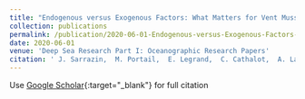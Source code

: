 ```yaml
---
title: "Endogenous versus Exogenous Factors: What Matters for Vent Mussel Communities?"
collection: publications
permalink: /publication/2020-06-01-Endogenous-versus-Exogenous-Factors-What-Matters-for-Vent-Mussel-Communities
date: 2020-06-01
venue: 'Deep Sea Research Part I: Oceanographic Research Papers'
citation: ' J. Sarrazin,  M. Portail,  E. Legrand,  C. Cathalot,  A. Laes,  N. Lahaye,  P. Sarradin,  B. Husson, &quot;Endogenous versus Exogenous Factors: What Matters for Vent Mussel Communities?.&quot; Deep Sea Research Part I: Oceanographic Research Papers, 2020.'
---
```

Use [Google Scholar](https://scholar.google.com/scholar?q=Endogenous+versus+Exogenous+Factors:+What+Matters+for+Vent+Mussel+Communities?){:target="_blank"} for full citation
